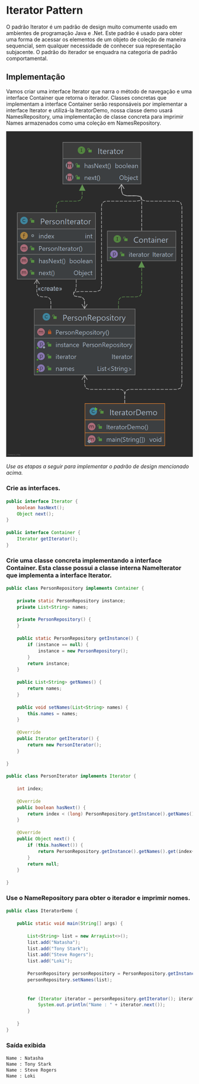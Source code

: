 # Iterator Pattern

O padrão Iterator é um padrão de design muito comumente usado em ambientes de programação Java e .Net. 
Este padrão é usado para obter uma forma de acessar os elementos de um objeto de coleção de maneira sequencial, 
sem qualquer necessidade de conhecer sua representação subjacente. O padrão do iterador se enquadra na 
categoria de padrão comportamental.

## Implementação

Vamos criar uma interface Iterator que narra o método de navegação e uma interface Container que retorna o iterador. 
Classes concretas que implementam a interface Container serão responsáveis por implementar a interface Iterator e 
utilizá-la IteratorDemo, nossa classe demo usará NamesRepository, uma implementação de classe concreta para imprimir 
Names armazenados como uma coleção em NamesRepository.

![Design Pattern](assets/ClassDiagram.png)

_Use as etapas a seguir para implementar o padrão de design mencionado acima._

### Crie as interfaces.

~~~java
public interface Iterator {
    boolean hasNext();
    Object next();
}

public interface Container {
    Iterator getIterator();
}
~~~

### Crie uma classe concreta implementando a interface Container. Esta classe possui a classe interna NameIterator que implementa a interface Iterator.

~~~java
public class PersonRepository implements Container {

    private static PersonRepository instance;
    private List<String> names;

    private PersonRepository() {
    }

    public static PersonRepository getInstance() {
        if (instance == null) {
            instance = new PersonRepository();
        }
        return instance;
    }

    public List<String> getNames() {
        return names;
    }

    public void setNames(List<String> names) {
        this.names = names;
    }

    @Override
    public Iterator getIterator() {
        return new PersonIterator();
    }

}

public class PersonIterator implements Iterator {

    int index;

    @Override
    public boolean hasNext() {
        return index < (long) PersonRepository.getInstance().getNames().size();
    }

    @Override
    public Object next() {
        if (this.hasNext()) {
            return PersonRepository.getInstance().getNames().get(index++);
        }
        return null;
    }

}
~~~

### Use o NameRepository para obter o iterador e imprimir nomes.

~~~java
public class IteratorDemo {

    public static void main(String[] args) {

        List<String> list = new ArrayList<>();
        list.add("Natasha");
        list.add("Tony Stark");
        list.add("Steve Rogers");
        list.add("Loki");

        PersonRepository personRepository = PersonRepository.getInstance();
        personRepository.setNames(list);


        for (Iterator iterator = personRepository.getIterator(); iterator.hasNext(); ) {
            System.out.println("Name : " + iterator.next());
        }

    }
}
~~~

### Saída exibida

    Name : Natasha
    Name : Tony Stark
    Name : Steve Rogers
    Name : Loki